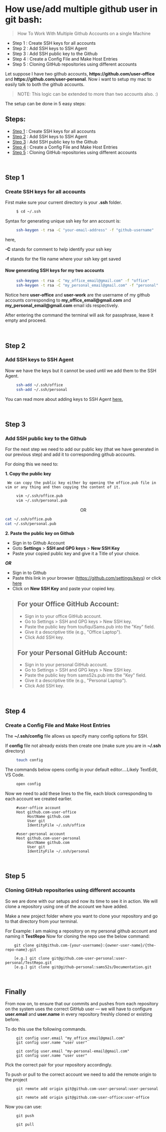 # How use/add multiple github user in git bash:
> How To Work With Multiple Github Accounts on a single Machine
- Step 1 : Create SSH keys for all accounts
- Step 2 : Add SSH keys to SSH Agent
- Step 3 : Add SSH public key to the Github
- Step 4 : Create a Config File and Make Host Entries
- Step 5 : Cloning GitHub repositories using different accounts 



Let suppose I have two github accounts, **https:/<span></span>/github.com<span></span>/user-office** and **https:/<span></span>/github.com<span></span>/user-personal**. Now i want to setup my mac to easily talk to both the github accounts.

> NOTE: This logic can be extended to more than two accounts also. :)

The setup can be done in 5 easy steps:
## Steps:
- [Step 1](#step-1) : Create SSH keys for all accounts
- [Step 2](#step-2) : Add SSH keys to SSH Agent
- [Step 3](#step-3) : Add SSH public key to the Github
- [Step 4](#step-4) : Create a Config File and Make Host Entries
- [Step 5](#step-5) : Cloning GitHub repositories using different accounts

<br>

## Step 1
### Create SSH keys for all accounts
First make sure your current directory is your **.ssh** folder.
```sh
     $ cd ~/.ssh
```
Syntax for generating unique ssh key for ann account is:
```sh
     ssh-keygen -t rsa -C "your-email-address" -f "github-username"
```
here,

**-C** stands for comment to help identify your ssh key

**-f** stands for the file name where your ssh key get saved


#### Now generating SSH keys for my two accounts
```sh
     ssh-keygen -t rsa -C "my_office_email@gmail.com" -f "office"
     ssh-keygen -t rsa -C "my_personal_email@gmail.com" -f "personal"
```

Notice here **user-office** and **user-work** are the username of my github accounts corresponding to **my_office_email<span></span>@gmail.com** and **my_personal_email<span></span>@gmail.com** email ids respectively.

After entering the command the terminal will ask for passphrase, leave it empty and proceed.

<br>

## Step 2
### Add SSH keys to SSH Agent
Now we have the keys but it cannot be used until we add them to the SSH Agent.
```sh
     ssh-add ~/.ssh/office
     ssh-add ~/.ssh/personal
```

You can read more about adding keys to SSH Agent [here.](https://help.github.com/en/github/authenticating-to-github/generating-a-new-ssh-key-and-adding-it-to-the-ssh-agent)

<br>

## Step 3
### Add SSH public key to the Github
For the next step we need to add our public key (that we have generated in our previous step) and add it to corresponding github accounts.

For doing this we need to:

__1. Copy the public key__

     We can copy the public key either by opening the office.pub file in vim or any thing and then copying the content of it.
```sh
     vim ~/.ssh/office.pub
     vim ~/.ssh/personal.pub
```

<p align="center">OR

```sh
cat ~/.ssh/office.pub
cat ~/.ssh/personal.pub

```   


__2. Paste the public key on Github__

* Sign in to Github Account
* Goto **Settings** > **SSH and GPG keys** > **New SSH Key**
* Paste your copied public key and give it a Title of your choice.

___OR___

* Sign in to Github 
* Paste this link in your browser (https://github.com/settings/keys) or click [here](https://github.com/settings/keys)
* Click on **New SSH Key** and paste your copied key.

> ## For your Office GitHub Account:
> - Sign in to your office GitHub account.
> - Go to Settings > SSH and GPG keys > New SSH key.
> - Paste the public key from toufiqulSams.pub into the "Key" field.
> - Give it a descriptive title (e.g., "Office Laptop").
> - Click Add SSH key.
> ## For your Personal GitHub Account:
> - Sign in to your personal GitHub account.
> - Go to Settings > SSH and GPG keys > New SSH key.
> - Paste the public key from sams52s.pub into the "Key" field.
> - Give it a descriptive title (e.g., "Personal Laptop").
> - Click Add SSH key.

<br>

## Step 4
### Create a Config File and Make Host Entries

The **~/.ssh/config** file allows us specify many config options for SSH.

If **config** file not already exists then create one (make sure you are in **~/.ssh** directory)

```sh
     touch config
```

The commands below opens config in your default editor....Likely TextEdit, VS Code.
```sh
     open config
```
Now we need to add these lines to the file, each block corresponding to each account we created earlier.
```config
     #user-office account
     Host github.com-user-office
          HostName github.com
          User git
          IdentityFile ~/.ssh/office

     #user-personal account
     Host github.com-user-personal
          HostName github.com
          User git
          IdentityFile ~/.ssh/personal
```

<br>

## Step 5
### Cloning GitHub repositories using different accounts

So we are done with our setups and now its time to see it in action. We will clone a repository using one of the account we have added.

Make a new project folder where you want to clone your repository and go to that directory from your terminal.

For Example:
I am making a repository on my personal github account and naming it **TestRepo**
Now for cloning the repo use the below command:
 ```git
     git clone git@github.com-{your-username}:{owner-user-name}/{the-repo-name}.git

     [e.g.] git clone git@github.com-user-personal:user-personal/TestRepo.git
     [e.g.] git clone git@github-personal:sams52s/Documentation.git  
 ```



 <br>

 ## Finally

From now on, to ensure that our commits and pushes from each repository on the system uses the correct GitHub user — we will have to configure **user.email** and **user.name** in every repository freshly cloned or existing before.

To do this use the following commands.

```git
     git config user.email "my_office_email@gmail.com"
     git config user.name "user user"
     
     git config user.email "my-personal-email@gmail.com"
     git config user.name "user user"
```
Pick the correct pair for your repository accordingly.


To push or pull to the correct account we need to add the remote origin to the project
```git
     git remote add origin git@github.com-user-personal:user-personal
     
     git remote add origin git@github.com-user-office:user-office
```

Now you can use:
```git
     git push
     
     git pull
```